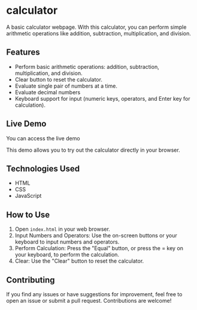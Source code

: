 # calculator

A basic calculator webpage. With this calculator, you can perform simple arithmetic operations like addition, subtraction, multiplication, and division.



## Features

- Perform basic arithmetic operations: addition, subtraction, multiplication, and division.
- Clear button to reset the calculator.
- Evaluate single pair of numbers at a time.
- Evaluate decimal numbers
- Keyboard support for input (numeric keys, operators, and Enter key for calculation).

## Live Demo

You can access the live demo 

This demo allows you to try out the calculator directly in your browser.

## Technologies Used

- HTML
- CSS
- JavaScript

## How to Use

1. Open `index.html` in your web browser.
2. Input Numbers and Operators: Use the on-screen buttons or your keyboard to input numbers and operators.
3. Perform Calculation: Press the "Equal" button, or press the = key on your keyboard, to perform the calculation.
4. Clear: Use the "Clear" button to reset the calculator.

## Contributing

If you find any issues or have suggestions for improvement, feel free to open an issue or submit a pull request. Contributions are welcome!
   

